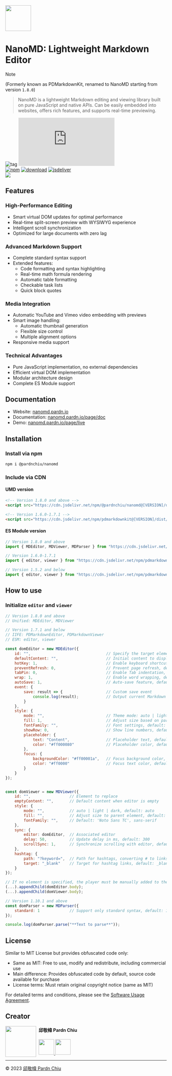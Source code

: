 <img src="https://nanomd.pardn.io/static/image/logo.png" width=80>

# NanoMD: Lightweight Markdown Editor

> [!NOTE]
> (Formerly known as PDMarkdownKit, renamed to NanoMD starting from version `1.8.0`)

> NanoMD is a lightweight Markdown editing and viewing library built on pure JavaScript and native APIs. Can be easily embedded into websites, offers rich features, and supports real-time previewing.

![tag](https://img.shields.io/badge/tag-JavaScript%20Library-bb4444) 
![size](https://img.shields.io/github/size/pardnchiu/NanoMD/dist%2FNanoMD.js)<br>
[![npm](https://img.shields.io/npm/v/@pardnchiu/nanomd)](https://www.npmjs.com/package/@pardnchiu/nanomd)
[![download](https://img.shields.io/npm/dm/@pardnchiu/nanomd)](https://www.npmjs.com/package/@pardnchiu/nanomd)
[![jsdeliver](https://img.shields.io/jsdelivr/npm/hm/@pardnchiu/nanomd)](https://www.jsdelivr.com/package/npm/@pardnchiu/nanomd)<br>
[![](https://img.shields.io/badge/查閱-中文版本-ffffff)](https://github.com/pardnchiu/NanoMD/blob/main/README.zh.md)

## Features

### High-Performance Editing
- Smart virtual DOM updates for optimal performance
- Real-time split-screen preview with WYSIWYG experience
- Intelligent scroll synchronization
- Optimized for large documents with zero lag

### Advanced Markdown Support
- Complete standard syntax support
- Extended features:
    - Code formatting and syntax highlighting
    - Real-time math formula rendering
    - Automatic table formatting
    - Checkable task lists
    - Quick block quotes

### Media Integration
- Automatic YouTube and Vimeo video embedding with previews
- Smart image handling:
    - Automatic thumbnail generation
    - Flexible size control
    - Multiple alignment options
- Responsive media support

### Technical Advantages
- Pure JavaScript implementation, no external dependencies
- Efficient virtual DOM implementation
- Modular architecture design
- Complete ES Module support

## Documentation

- Website: [nanomd.pardn.io](https://nanomd.pardn.io)
- Documentation: [nanomd.pardn.io/page/doc](https://nanomd.pardn.io/page/doc.html)
- Demo: [nanomd.pardn.io/page/live](https://nanomd.pardn.io/page/live.html)

## Installation

### Install via npm
```bash
npm i @pardnchiu/nanomd
```

### Include via CDN

#### UMD version
```html
<!-- Version 1.8.0 and above -->
<script src="https://cdn.jsdelivr.net/npm/@pardnchiu/nanomd@[VERSION]/dist/NanoMD.js"></script>

<!-- Version 1.6.0-1.7.1 -->
<script src="https://cdn.jsdelivr.net/npm/pdmarkdownkit@[VERSION]/dist/PDMarkdownKit.js"></script>
```

#### ES Module version
```javascript
// Version 1.8.0 and above
import { MDEditor, MDViewer, MDParser } from "https://cdn.jsdelivr.net/npm/@pardnchiu/nanomd@[VERSION]/dist/NanoMD.esm.js";

// Version 1.6.0-1.7.1
import { editor, viewer } from "https://cdn.jsdelivr.net/npm/pdmarkdownkit@[VERSION]/dist/PDMarkdownKit.module.js";

// Version 1.5.2 and below
import { editor, viewer } from "https://cdn.jsdelivr.net/npm/pdmarkdownkit@[VERSION]/dist/PDMarkdownKit.js";
```

## How to use

### Initialize `editor` and `viewer`
```Javascript
// Version 1.8.0 and above
// Unified: MDEditor, MDViewer

// Version 1.7.1 and below
// IIFE: PDMarkdownEditor, PDMarkdownViewer
// ESM: editor, viewer

const domEditor = new MDEditor({
    id: "",                                 // Specify the target element to replace
    defaultContent: "",                     // Initial content to display
    hotKey: 1,                              // Enable keyboard shortcuts, default: 1 (enabled)
    preventRefresh: 0,                      // Prevent page refresh, default: 0 (disabled)
    tabPin: 0,                              // Enable Tab indentation, default: 0 (disabled)
    wrap: 1,                                // Enable word wrapping, default: 1 (enabled)
    autoSave: 1,                            // Auto-save feature, default: 1 (enabled)
    event: {
        save: result => {                   // Custom save event
            console.log(result);            // Output current Markdown content
        }
    },
    style: {
        mode: "",                           // Theme mode: auto | light | dark, default: auto
        fill: 1,                            // Adjust size based on parent element, default: 1 (enabled)
        fontFamily: "",                     // Font settings, default: 'Noto Sans TC', sans-serif
        showRow: 0,                         // Show line numbers, default: 0 (disabled)
        placeholder: {
            text: "Content",                // Placeholder text, default: "Type here..."
            color: "#ff000080"              // Placeholder color, default: #0000ff1a
        },
        focus: {
            backgroundColor: "#ff00001a",   // Focus background color, default: #0000ffff
            color: "#ff0000"                // Focus text color, default: #bfbfbf
        }
    }
});


const domViewer = new MDViewer({
    id: "",                 // Element to replace
    emptyContent: "",       // Default content when editor is empty
    style: {
        mode: "",           // auto | light | dark, default: auto
        fill: "",           // Adjust size to parent element, default: 1 | true
        fontFamily: "",     // Default: 'Noto Sans TC', sans-serif
    },
    sync: {
        editor: domEditor,  // Associated editor
        delay: 50,          // Update delay in ms, default: 300
        scrollSync: 1,      // Synchronize scrolling with editor, default: 0 | false
    },
    hashtag: {
        path: "?keyword=",  // Path for hashtags, converting # to links
        target: "_blank"    // Target for hashtag links, default: _blank
    }
});

// If no element is specified, the player must be manually added to the DOM
(...).appendChild(domEditor.body);
(...).appendChild(domViewer.body);

// Version 1.10.1 and above
const domParser = new MDParser({
    standard: 1             // Support only standard syntax, default: 1 | true
});

console.log(domParser.parse("**Text to parse**"));
``` 

## License

Similar to MIT License but provides obfuscated code only:
- Same as MIT: Free to use, modify and redistribute, including commercial use 
- Main difference: Provides obfuscated code by default, source code available for purchase
- License terms: Must retain original copyright notice (same as MIT)

For detailed terms and conditions, please see the [Software Usage Agreement](https://github.com/pardnchiu/NanoMD/blob/main/LICENSE).


## Creator

<img src="https://avatars.githubusercontent.com/u/25631760" align="left" width="96" height="96" style="margin-right: 0.5rem;">

<h4 style="padding-top: 0">邱敬幃 Pardn Chiu</h4>

<a href="mailto:dev@pardn.io" target="_blank">
    <img src="https://pardn.io/image/email.svg" width="48" height="48">
</a> <a href="https://linkedin.com/in/pardnchiu" target="_blank">
    <img src="https://pardn.io/image/linkedin.svg" width="48" height="48">
</a>

***

©️ 2023 [邱敬幃 Pardn Chiu](https://pardn.io)

